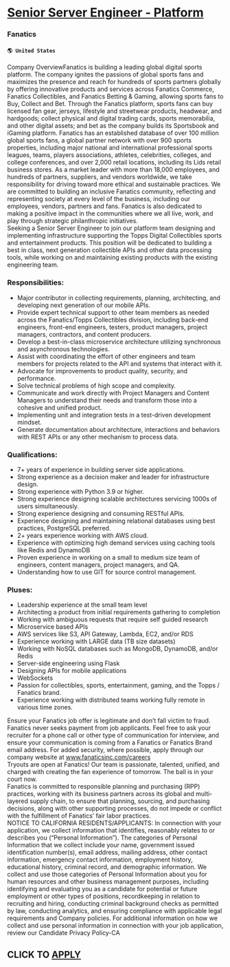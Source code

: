 # [Senior Server Engineer - Platform](https://www.remotewlb.com/apply/senior-server-engineer-platform)  
### Fanatics  
#### `🌎 United States`  
Company OverviewFanatics is building a leading global digital sports platform. The company ignites the passions of global sports fans and maximizes the presence and reach for hundreds of sports partners globally by offering innovative products and services across Fanatics Commerce, Fanatics Collectibles, and Fanatics Betting & Gaming, allowing sports fans to Buy, Collect and Bet. Through the Fanatics platform, sports fans can buy licensed fan gear, jerseys, lifestyle and streetwear products, headwear, and hardgoods; collect physical and digital trading cards, sports memorabilia, and other digital assets; and bet as the company builds its Sportsbook and iGaming platform. Fanatics has an established database of over 100 million global sports fans, a global partner network with over 900 sports properties, including major national and international professional sports leagues, teams, players associations, athletes, celebrities, colleges, and college conferences, and over 2,000 retail
locations, including its Lids retail business stores. As a market leader with more than 18,000 employees, and hundreds of partners, suppliers, and vendors worldwide, we take responsibility for driving toward more ethical and sustainable practices. We are committed to building an inclusive Fanatics community, reflecting and representing society at every level of the business, including our employees, vendors, partners and fans. Fanatics is also dedicated to making a positive impact in the communities where we all live, work, and play through strategic philanthropic initiatives.  
Seeking a Senior Server Engineer to join our platform team designing and implementing infrastructure supporting the Topps Digital Collectibles sports and entertainment products. This position will be dedicated to building a best in class, next generation collectible APIs and other data processing tools, while working on and maintaining existing products with the existing engineering team.

### Responsibilities:

  * Major contributor in collecting requirements, planning, architecting, and developing next generation of our mobile APIs.
  * Provide expert technical support to other team members as needed across the Fanatics/Topps Collectibles division, including back-end engineers, front-end engineers, testers, product managers, project managers, contractors, and content producers.
  * Develop a best-in-class microservice architecture utilizing synchronous and asynchronous technologies.
  * Assist with coordinating the effort of other engineers and team members for projects related to the API and systems that interact with it.
  * Advocate for improvements to product quality, security, and performance.
  * Solve technical problems of high scope and complexity.
  * Communicate and work directly with Project Managers and Content Managers to understand their needs and transform those into a cohesive and unified product.
  * Implementing unit and integration tests in a test-driven development mindset.
  * Generate documentation about architecture, interactions and behaviors with REST APIs or any other mechanism to process data.

### Qualifications:

  * 7+ years of experience in building server side applications.
  * Strong experience as a decision maker and leader for infrastructure design.
  * Strong experience with Python 3.9 or higher.
  * Strong experience designing scalable architectures servicing 1000s of users simultaneously.
  * Strong experience designing and consuming RESTful APIs.
  * Experience designing and maintaining relational databases using best practices, PostgreSQL preferred.
  * 2+ years experience working with AWS cloud.
  * Experience with optimizing high demand services using caching tools like Redis and DynamoDB
  * Proven experience in working on a small to medium size team of engineers, content managers, project managers, and QA.
  * Understanding how to use GIT for source control management.

### Pluses:

  * Leadership experience at the small team level
  * Architecting a product from initial requirements gathering to completion
  * Working with ambiguous requests that require self guided research
  * Microservice based APIs
  * AWS services like S3, API Gateway, Lambda, EC2, and/or RDS
  * Experience working with LARGE data (TB size datasets)
  * Working with NoSQL databases such as MongoDB, DynamoDB, and/or Redis
  * Server-side engineering using Flask
  * Designing APIs for mobile applications
  * WebSockets
  * Passion for collectibles, sports, entertainment, gaming, and the Topps / Fanatics brand.
  * Experience working with distributed teams working fully remote in various time zones.

Ensure your Fanatics job offer is legitimate and don’t fall victim to fraud. Fanatics never seeks payment from job applicants. Feel free to ask your recruiter for a phone call or other type of communication for interview, and ensure your communication is coming from a Fanatics or Fanatics Brand email address. For added security, where possible, apply through our company website at www.fanaticsinc.com/careers  
Tryouts are open at Fanatics! Our team is passionate, talented, unified, and charged with creating the fan experience of tomorrow. The ball is in your court now.  
Fanatics is committed to responsible planning and purchasing (RPP) practices, working with its business partners across its global and multi-layered supply chain, to ensure that planning, sourcing, and purchasing decisions, along with other supporting processes, do not impede or conflict with the fulfillment of Fanatics’ fair labor practices.  
NOTICE TO CALIFORNIA RESIDENTS/APPLICANTS: In connection with your application, we collect information that identifies, reasonably relates to or describes you (“Personal Information”). The categories of Personal Information that we collect include your name, government issued identification number(s), email address, mailing address, other contact information, emergency contact information, employment history, educational history, criminal record, and demographic information. We collect and use those categories of Personal Information about you for human resources and other business management purposes, including identifying and evaluating you as a candidate for potential or future employment or other types of positions, recordkeeping in relation to recruiting and hiring, conducting criminal background checks as permitted by law, conducting analytics, and ensuring compliance with applicable legal requirements and Company policies. For additional information on how we collect and use
personal information in connection with your job application, review our Candidate Privacy Policy-CA  
  
## CLICK TO [APPLY](https://www.remotewlb.com/apply/senior-server-engineer-platform)

